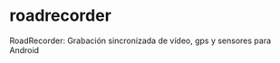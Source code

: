 roadrecorder
============

RoadRecorder: Grabación sincronizada de vídeo, gps y sensores para Android
